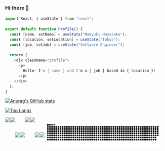### Hi there 👋

```javascript
import React, { useState } from "react";

export default function Profile() {
  const [name, setName] = useState("Naoyuki Hayasaka");
  const [location, setLocation] = useState("Tokyo");
  const [job, setJob] = useState("Software Engineer");

  return (
    <div className="profile">
      <p>
        Hello! I'm { name } and I'm a { job } based in { location }!
      </p>
    </div>
  );
}

```

[![Anurag's GitHub stats](https://github-readme-stats.vercel.app/api?username=Naoyuki-Hayasaka&hide=stars&theme=tokyonight&count_private=true&&show_icons=true)](https://github.com/anuraghazra/github-readme-stats)

[![Top Langs](https://github-readme-stats.vercel.app/api/top-langs/?username=Naoyuki-Hayasaka&theme=cobalt)](https://github.com/anuraghazra/github-readme-stats)

<a href="https://github.com/anuraghazra/github-readme-stats">
  <img align="left" src="https://github-readme-stats.vercel.app/api?username=Naoyuki-Hayasaka&hide=stars&theme=tokyonight&count_private=true&&show_icons=true" />
</a>
<a href="https://github.com/anuraghazra/github-readme-stats">
  <img align="left" src="https://github-readme-stats.vercel.app/api/top-langs/?username=Naoyuki-Hayasaka&theme=cobalt)](https://github.com/anuraghazra/github-readme-stats" />
</a>

<div style="display:flex; justify-content:center; align-items:center">
  <img src="https://github-readme-stats.vercel.app/api?username=Naoyuki-Hayasaka&show_icons=true&theme=tokyonight&count_private=true&include_all_commits=true&layout=compact&hide=issues,stars&show_icons=true" />
  <img src="https://github-readme-stats.vercel.app/api/top-langs/?username=Naoyuki-Hayasaka&theme=tokyonight&layout=compact" />
<div>
  
  <a href="https://github.com/anuraghazra/github-readme-stats">
  <img align="left" src="https://github-readme-stats.vercel.app/api?username=Naoyuki-Hayasaka&hide=stars&theme=tokyonight&count_private=true&&show_icons=true" />
</a>
<a href="https://github.com/anuraghazra/github-readme-stats">
  <img align="left" src="https://github-readme-stats.vercel.app/api/top-langs/?username=Naoyuki-Hayasaka&theme=cobalt)](https://github.com/anuraghazra/github-readme-stats" />
</a>

<div style="display:flex; justify-content:center; align-items:center">
  <img src="https://github-readme-stats.vercel.app/api?username=Naoyuki-Hayasaka&show_icons=true&theme=tokyonight&count_private=true&include_all_commits=true&layout=compact&hide=issues,stars" />
  <img src="https://github-readme-stats.vercel.app/api/top-langs/?username=Naoyuki-Hayasaka&theme=tokyonight&layout=compact" />
<div>


![Snake animation](https://github.com/carolandrade1/carolandrade1/blob/output/github-contribution-grid-snake.svg)
